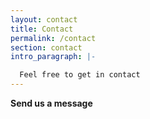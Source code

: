```yaml
---
layout: contact
title: Contact
permalink: /contact
section: contact
intro_paragraph: |-

  Feel free to get in contact
---
```


**Send us a message**

